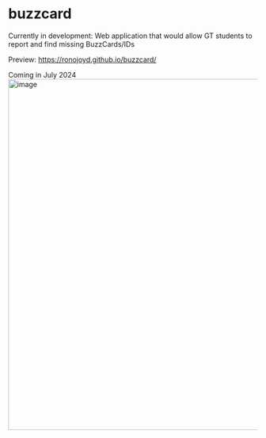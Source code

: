 # buzzcard
Currently in development: Web application that would allow GT students to report and find missing BuzzCards/IDs

Preview: https://ronojoyd.github.io/buzzcard/

Coming in July 2024
<img width="709" alt="image" src="https://github.com/ronojoyd/buzzcard/assets/56742512/3d926f46-beb2-4623-bc83-fc958a3a1ef2">

